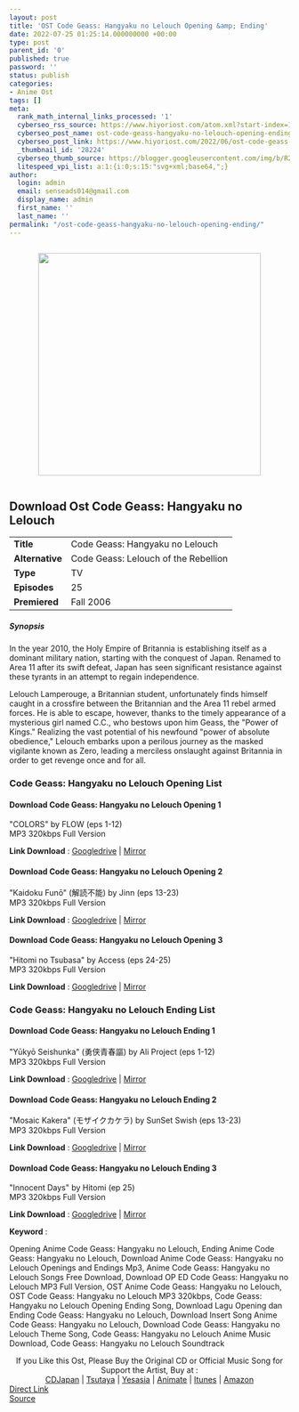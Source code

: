 ```yaml
---
layout: post
title: 'OST Code Geass: Hangyaku no Lelouch Opening &amp; Ending'
date: 2022-07-25 01:25:14.000000000 +00:00
type: post
parent_id: '0'
published: true
password: ''
status: publish
categories:
- Anime Ost
tags: []
meta:
  rank_math_internal_links_processed: '1'
  cyberseo_rss_source: https://www.hiyoriost.com/atom.xml?start-index=1
  cyberseo_post_name: ost-code-geass-hangyaku-no-lelouch-opening-ending
  cyberseo_post_link: https://www.hiyoriost.com/2022/06/ost-code-geass-hangyaku-no-lelouch.html
  _thumbnail_id: '28224'
  cyberseo_thumb_source: https://blogger.googleusercontent.com/img/b/R29vZ2xl/AVvXsEgeektfaZikcs0kq2QjjXeIikY4YWyd33k80gJqFPnwVGlexEdDWwOHWu17askw3jXTT4ywvdelzyJe1rL9TiaN4zSzggMWJ4wj9vkpszkyeuOfoyUcSHWuvIyiZ1gO09qgqMtmXU1QjSlZOfBLa1h4MXyT_mocatZXDVsfdQGN7NhnpYYgMeDK7Ber/s400/bx1575-ZJYlg8yjvMKI.jpg
  litespeed_vpi_list: a:1:{i:0;s:15:"svg+xml;base64,";}
author:
  login: admin
  email: senseads014@gmail.com
  display_name: admin
  first_name: ''
  last_name: ''
permalink: "/ost-code-geass-hangyaku-no-lelouch-opening-ending/"
---
```

<div class="separator" style="clear: both"><a href="https://blogger.googleusercontent.com/img/b/R29vZ2xl/AVvXsEgeektfaZikcs0kq2QjjXeIikY4YWyd33k80gJqFPnwVGlexEdDWwOHWu17askw3jXTT4ywvdelzyJe1rL9TiaN4zSzggMWJ4wj9vkpszkyeuOfoyUcSHWuvIyiZ1gO09qgqMtmXU1QjSlZOfBLa1h4MXyT_mocatZXDVsfdQGN7NhnpYYgMeDK7Ber/s654/bx1575-ZJYlg8yjvMKI.jpg" style="display: block;padding: 1em 0;text-align: center"><img alt border="0" data-original-height="654" data-original-width="460" height="400" src="{{ site.baseurl }}/assets/2022/07/bx1575-ZJYlg8yjvMKI.jpg" /></a></div>
<div class="judulanime">
<h2>Download Ost Code Geass: Hangyaku no Lelouch</h2>
</div>
<div class="info2" id="Info">
<table>
<tbody>
<tr>
<td class="tablex"><b>Title </b></td>
<td>Code Geass: Hangyaku no Lelouch</td>
</tr>
<tr>
<td class="tablex"><b>Alternative </b></td>
<td>Code Geass: Lelouch of the Rebellion</td>
</tr>
<tr>
<td class="tablex"><b>Type </b></td>
<td>TV</td>
</tr>
<tr>
<td class="tablex"><b>Episodes </b></td>
<td>25</td>
</tr>
<tr>
<td class="tablex"><b>Premiered </b></td>
<td>Fall 2006</td>
</tr>
</tbody>
</table>
</div>
<div class="sinopsis">
<h5>Synopsis</h5>
</div>
<div class="deskripsi">
<p>In the year 2010, the Holy Empire of Britannia is establishing itself as a dominant military nation, starting with the conquest of Japan. Renamed to Area 11 after its swift defeat, Japan has seen significant resistance against these tyrants in an attempt to regain independence.</p>
<p>Lelouch Lamperouge, a Britannian student, unfortunately finds himself caught in a crossfire between the Britannian and the Area 11 rebel armed forces. He is able to escape, however, thanks to the timely appearance of a mysterious girl named C.C., who bestows upon him Geass, the "Power of Kings." Realizing the vast potential of his newfound "power of absolute obedience," Lelouch embarks upon a perilous journey as the masked vigilante known as Zero, leading a merciless onslaught against Britannia in order to get revenge once and for all.</p>
</div>
<div class="listz">
<h3>Code Geass: Hangyaku no Lelouch Opening List</h3>
</div>
<div class="listz3">
<div class="listz1">
<h4>Download Code Geass: Hangyaku no Lelouch Opening 1</h4>
</div>
<div class="listz2">"COLORS" by FLOW (eps 1-12)<br />MP3 320kbps Full Version
<p><b>Link Download</b> : <a href="https://drive.google.com/file/d/10uISB7x1OgFlL6akbTgNRJv3cxc1R30Q/view?usp=drivesdk" target="_blank" rel="noopener">Googledrive</a> | <a href="https://mir.cr/TI8FSDQI" rel="nofollow noopener" target="_blank">Mirror</a></p>
</div>
</div>
<div class="listz3">
<div class="listz1">
<h4>Download Code Geass: Hangyaku no Lelouch Opening 2</h4>
</div>
<div class="listz2">"Kaidoku Funō" (解読不能) by Jinn (eps 13-23)<br />MP3 320kbps Full Version
<p><b>Link Download</b> : <a href="https://drive.google.com/file/d/1f0whCz_Omn0lOvEzXuGLD6lFOOXKy-3o/view?usp=drivesdk" target="_blank" rel="noopener">Googledrive</a> | <a href="https://mir.cr/1DWMVCPE" rel="nofollow noopener" target="_blank">Mirror</a></p>
</div>
</div>
<div class="listz3">
<div class="listz1">
<h4>Download Code Geass: Hangyaku no Lelouch Opening 3</h4>
</div>
<div class="listz2">"Hitomi no Tsubasa" by Access (eps 24-25)<br />MP3 320kbps Full Version
<p><b>Link Download</b> : <a href="https://drive.google.com/file/d/17Y6xvgmGa1Vi3rmN1ekpoIYK7oTTvry6/view?usp=drivesdk" target="_blank" rel="noopener">Googledrive</a> | <a href="https://mir.cr/DUUDFVBT" rel="nofollow noopener" target="_blank">Mirror</a></p>
</div>
</div>
<div class="listz">
<h3>Code Geass: Hangyaku no Lelouch Ending List</h3>
</div>
<div class="listz3">
<div class="listz1">
<h4>Download Code Geass: Hangyaku no Lelouch Ending 1</h4>
</div>
<div class="listz2">"Yūkyō Seishunka" (勇侠青春謳) by Ali Project (eps 1-12)<br />MP3 320kbps Full Version
<p><b>Link Download</b> : <a href="https://drive.google.com/file/d/1QIDE4J6bWbNCyG0lHet4DIr7O0Nc5brS/view?usp=drivesdk" target="_blank" rel="noopener">Googledrive</a> | <a href="https://mir.cr/DWGPAUM8" rel="nofollow noopener" target="_blank">Mirror</a></p>
</div>
</div>
<div class="listz3">
<div class="listz1">
<h4>Download Code Geass: Hangyaku no Lelouch Ending 2</h4>
</div>
<div class="listz2">"Mosaic Kakera" (モザイクカケラ) by SunSet Swish (eps 13-23)<br />MP3 320kbps Full Version
<p><b>Link Download</b> : <a href="https://drive.google.com/file/d/1ufarXfU19qFwwWO3lM5gtu8WbOpey6Rj/view?usp=drivesdk" target="_blank" rel="noopener">Googledrive</a> | <a href="https://mir.cr/0BOFRWVE" rel="nofollow noopener" target="_blank">Mirror</a></p>
</div>
</div>
<div class="listz3">
<div class="listz1">
<h4>Download Code Geass: Hangyaku no Lelouch Ending 3</h4>
</div>
<div class="listz2">"Innocent Days" by Hitomi (ep 25)<br />MP3 320kbps Full Version
<p><b>Link Download</b> : <a href="https://drive.google.com/file/d/1MqegtPgL25mgK_wkieLcSI1pJypba5pX/view?usp=drivesdk" target="_blank" rel="noopener">Googledrive</a> | <a href="https://mir.cr/JYHKYTBI" rel="nofollow noopener" target="_blank">Mirror</a></p>
</div>
</div>
<p><b>Keyword</b> :
<div class="tagser">Opening Anime Code Geass: Hangyaku no Lelouch, Ending Anime Code Geass: Hangyaku no Lelouch, Download Anime Code Geass: Hangyaku no Lelouch Openings and Endings Mp3, Anime Code Geass: Hangyaku no Lelouch Songs Free Download, Download OP ED Code Geass: Hangyaku no Lelouch MP3 Full Version, OST Anime Code Geass: Hangyaku no Lelouch, OST Code Geass: Hangyaku no Lelouch MP3 320kbps, Code Geass: Hangyaku no Lelouch Opening Ending Song, Download Lagu Opening dan Ending Code Geass: Hangyaku no Lelouch, Download Insert Song Anime Code Geass: Hangyaku no Lelouch, Download Code Geass: Hangyaku no Lelouch Theme Song, Code Geass: Hangyaku no Lelouch Anime Music Download, Code Geass: Hangyaku no Lelouch Soundtrack</div>
<p> 
<div class="buycd" align="center">If you Like this Ost, Please Buy the Original CD or Official Music Song for Support the Artist, Buy at : <br /><a href="https://www.cdjapan.co.jp/" target="_blank" rel="noopener">CDJapan</a> | <a href="https://shop.tsutaya.co.jp/" target="_blank" rel="noopener">Tsutaya</a> | <a href="https://www.yesasia.com/" target="_blank" rel="noopener">Yesasia</a> | <a href="https://www.animate-onlineshop.jp/" target="_blank" rel="noopener">Animate</a> | <a href="https://www.apple.com/jp/itunes" target="_blank" rel="noopener">Itunes</a> | <a href="https://amazon.co.jp/" target="_blank" rel="noopener">Amazon</a>
</div>
<div class="divbtn"> <a href="https://handymansurrender.com/fihup8buzv?key=94550f7ce39444073321dde3b8782f97" class="btn"><i class="fa fa-download"></i> Direct Link</a> <br /><a href="https://www.hiyoriost.com/2022/06/ost-code-geass-hangyaku-no-lelouch.html">Source</a> </div>
